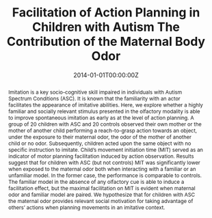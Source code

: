 ---
abstract: Imitation is a key socio-cognitive skill impaired in individuals with Autism Spectrum Conditions (ASC). It is known that the familiarity with an actor facilitates the appearance of imitative abilities. Here, we explore whether a highly familiar and socially relevant stimulus presented in the olfactory modality is able to improve spontaneous imitation as early as at the level of action planning. A group of 20 children with ASC and 20 controls observed their own mother or the mother of another child performing a reach-to-grasp action towards an object, under the exposure to their maternal odor, the odor of the mother of another child or no odor. Subsequently, children acted upon the same object with no specific instruction to imitate. Child’s movement initiation time (MIT) served as an indicator of motor planning facilitation induced by action observation. Results suggest that for children with ASC (but not controls) MIT was significantly lower when exposed to the maternal odor both when interacting with a familiar or an unfamiliar model. In the former case, the performance is comparable to controls. The familiar model in the absence of any olfactory cue is able to induce a facilitation effect, but the maximal facilitation on MIT is evident when maternal odor and familiar model are paired. We hypothesize that for children with ASC the maternal odor provides relevant social motivation for taking advantage of others’ actions when planning movements in an imitative context.

authors:
- _Valentina Parma_
- Maria Bulgheroni
- Roberto Tirindelli
- Umberto Castiello


date: "2014-01-01T00:00:00Z"
doi: "http://dx.doi.org/10.1016/j.bandc.2014.05.002"
featured:
image:
  caption: 
  focal_point: ""
  preview_only: false
projects: ["ASD", "Body Odors"]
publication: '*Brain and Cognition*, (88), _pp. 73-82_'
publication_short: ""
publication_types:
- "2"
publishDate: "2014-01-01T00:00:00Z"
slides:
summary: 
tags:
- ASD
- Sensory
- Social 
- Clinical

title: Facilitation of Action Planning in Children with Autism The Contribution of the Maternal Body Odor
url_code: ""
url_dataset: ""
url_pdf: pdf/12_Parma et al., 2014.pdf
url_preprint: ""
url_poster: ""
url_project: ""
url_slides: ""
url_source: ""
url_video: ""
---